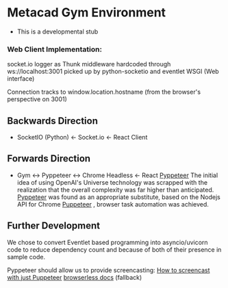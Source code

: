 # Metacad Gym Environment
* This is a developmental stub

### Web Client Implementation:

socket.io logger as Thunk middleware hardcoded through ws://localhost:3001 picked up by python-socketio and eventlet WSGI (Web interface)

Connection tracks to window.location.hostname (from the browser's perspective on 3001)

## Backwards Direction

* SocketIO (Python) <- Socket.io <- React Client


## Forwards Direction
* Gym <-> Pyppeteer <-> Chrome Headless <- React
[Pyppeteer](https://pypi.org/project/pyppeteer/)
The initial idea of using OpenAI's Universe technology was scrapped with the realization that the overall complexity was far higher than anticipated. 
[Pyppeteer](https://miyakogi.github.io/pyppeteer/reference.html) was found as an appropriate substitute, based on the Nodejs API for Chrome [Puppeteer](https://developers.google.com/web/tools/puppeteer) , browser task automation was achieved.

## Further Development
We chose to convert Eventlet based programming into asyncio/uvicorn code to reduce dependency count and because of both of their presence in sample code. 

Pyppeteer should allow us to provide screencasting: 
[How to screencast with just Puppeteer](https://docs.browserless.io/blog/2020/06/09/screencast.html)
[browserless docs](https://docs.browserless.io/) (fallback)

